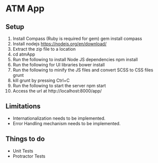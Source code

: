 ATM App
=========

Setup
---------
1. Install Compass (Ruby is required for gem)
	gem install compass
2. Install nodejs
	https://nodejs.org/en/download/
3. Extract the zip file to a location 
4. cd atmApp
5. Run the following to install Node JS dependencies
	npm install
6. Run the following for UI libraries
	bower install
7. Run the following to minify the JS files and convert SCSS to CSS files
	grunt
8. kill grunt by pressing Ctrl+C
9. Run the following to start the server
	npm start
10. Access the url at
	http://localhost:8000/app/

Limitations
---------
* Internationalization needs to be implemented.
* Error Handling mechanism needs to be implemented.

Things to do
---------
* Unit Tests
* Protractor Tests